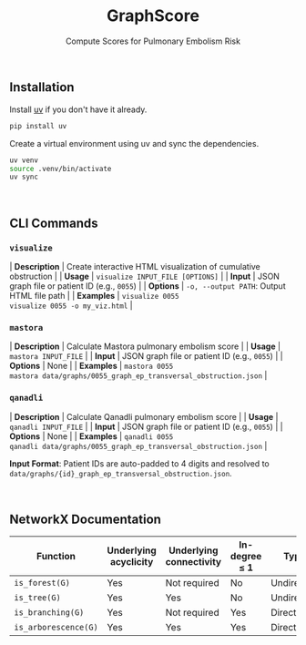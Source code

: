 <div align="center">

# GraphScore

Compute Scores for Pulmonary Embolism Risk

</div>

&#160;

## Installation

Install [uv](https://docs.astral.sh/uv/) if you don't have it already.

```bash
pip install uv
```

Create a virtual environment using uv and sync the dependencies.

```bash
uv venv
source .venv/bin/activate
uv sync
```

&#160;

## CLI Commands

### `visualize`
| **Description** | Create interactive HTML visualization of cumulative obstruction |
| **Usage** | `visualize INPUT_FILE [OPTIONS]` |
| **Input** | JSON graph file or patient ID (e.g., `0055`) |
| **Options** | `-o, --output PATH`: Output HTML file path |
| **Examples** | `visualize 0055`<br>`visualize 0055 -o my_viz.html` |

### `mastora`
| **Description** | Calculate Mastora pulmonary embolism score |
| **Usage** | `mastora INPUT_FILE` |
| **Input** | JSON graph file or patient ID (e.g., `0055`) |
| **Options** | None |
| **Examples** | `mastora 0055`<br>`mastora data/graphs/0055_graph_ep_transversal_obstruction.json` |

### `qanadli`
| **Description** | Calculate Qanadli pulmonary embolism score |
| **Usage** | `qanadli INPUT_FILE` |
| **Input** | JSON graph file or patient ID (e.g., `0055`) |
| **Options** | None |
| **Examples** | `qanadli 0055`<br>`qanadli data/graphs/0055_graph_ep_transversal_obstruction.json` |

**Input Format**: Patient IDs are auto-padded to 4 digits and resolved to `data/graphs/{id}_graph_ep_transversal_obstruction.json`.

&#160;

## NetworkX Documentation

| Function             | Underlying acyclicity | Underlying connectivity | In-degree ≤ 1 | Type       | Morgane's graphs compatibility |
| -------------------- | --------------------- | ----------------------- | ------------- | ---------- | ------------------------------ |
| `is_forest(G)`       | Yes                   | Not required            | No            | Undirected | Yes                            |
| `is_tree(G)`         | Yes                   | Yes                     | No            | Undirected | Yes                            |
| `is_branching(G)`    | Yes                   | Not required            | Yes           | Directed   | Yes                            |
| `is_arborescence(G)` | Yes                   | Yes                     | Yes           | Directed   | Yes                            |
